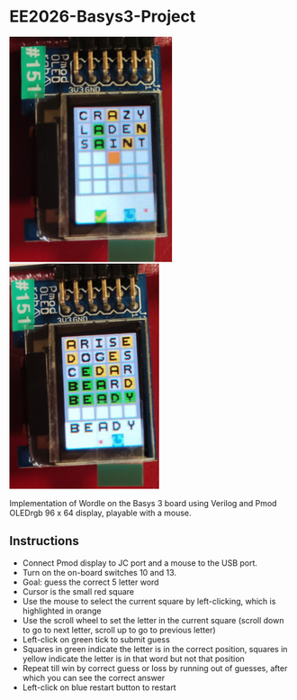# EE2026-Basys3-Project

<img src=image12.jpg height=400> <img src=image21.jpg height=400>

Implementation of Wordle on the Basys 3 board using Verilog and Pmod OLEDrgb 96 x 64 display, playable with a mouse.

## Instructions

- Connect Pmod display to JC port and a mouse to the USB port.
- Turn on the on-board switches 10 and 13.
- Goal: guess the correct 5 letter word
- Cursor is the small red square
- Use the mouse to select the current square by left-clicking, which is highlighted in orange
- Use the scroll wheel to set the letter in the current square (scroll down to go to next letter, scroll up to go to previous letter)
- Left-click on green tick to submit guess
- Squares in green indicate the letter is in the correct position, squares in yellow indicate the letter is in that word but not that position
- Repeat till win by correct guess or loss by running out of guesses, after which you can see the correct answer
- Left-click on blue restart button to restart
